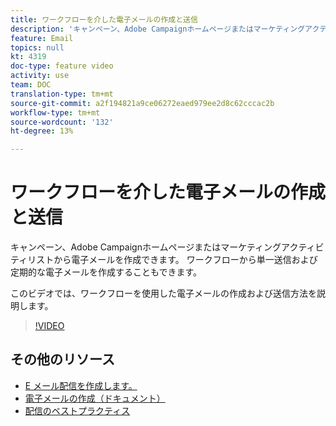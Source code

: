 ```yaml
---
title: ワークフローを介した電子メールの作成と送信
description: 'キャンペーン、Adobe Campaignホームページまたはマーケティングアクティビティリストから電子メールを作成できます。 ワークフローから単一送信および定期的な電子メールを作成することもできます。 このビデオでは、ホームページから電子メール配信を作成する方法を説明します。 '
feature: Email
topics: null
kt: 4319
doc-type: feature video
activity: use
team: DOC
translation-type: tm+mt
source-git-commit: a2f194821a9ce06272eaed979ee2d8c62cccac2b
workflow-type: tm+mt
source-wordcount: '132'
ht-degree: 13%

---
```



# ワークフローを介した電子メールの作成と送信

キャンペーン、Adobe Campaignホームページまたはマーケティングアクティビティリストから電子メールを作成できます。 ワークフローから単一送信および定期的な電子メールを作成することもできます。

このビデオでは、ワークフローを使用した電子メールの作成および送信方法を説明します。

>[!VIDEO](https://video.tv.adobe.com/v/31465?quality=12)

## その他のリソース

* [E メール配信を作成します。](/help/communication-channels/email/create-email-from-homepage.md)
* [電子メールの作成（ドキュメント）](https://docs.adobe.com/content/help/en/campaign-standard/using/communication-channels/email-messages/creating-an-email.html)
* [配信のベストプラクティス](https://helpx.adobe.com/jp/campaign/kb/delivery-best-practices.html)
